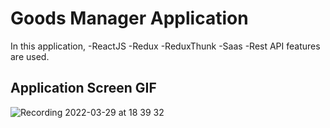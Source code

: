 # Goods Manager Application
In this application, 
-ReactJS
-Redux 
-ReduxThunk 
-Saas
-Rest API features are used.

## Application Screen GIF

![Recording 2022-03-29 at 18 39 32](https://user-images.githubusercontent.com/87411259/160650662-e566a95a-a880-4e98-9104-e86974a66471.gif)
